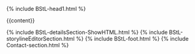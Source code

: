 {% include BStL-head1.html %}
<!--the content is the dynamic part of the page which are
1. the storyLineTable itself
2. the details section
-->
{{content}}

{% include BStL-detailsSection-ShowHTML.html %}
{% include BStL-storylineEditorSection.html %}
{% include BStL-foot.html %}
{% include Contact-section.html %}
